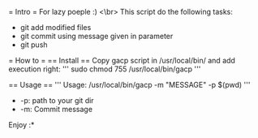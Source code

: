 = Intro =
For lazy poeple :) <\br>
This script do the following tasks:
* git add modified files
* git commit using message given in parameter
* git push

= How to =
== Install ==
Copy gacp script in /usr/local/bin/ and add execution right:
'''
sudo chmod 755 /usr/local/bin/gacp
'''

== Usage ==
'''
Usage: /usr/local/bin/gacp -m "MESSAGE" -p $(pwd)
'''
* -p: path to your git dir 
* -m: Commit message

Enjoy :*
